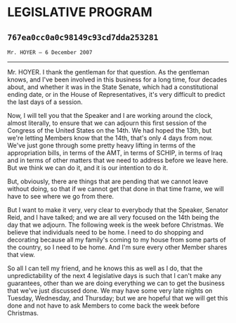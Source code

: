 # LEGISLATIVE PROGRAM
## `767ea0cc0a0c98149c93cd7dda253281`
`Mr. HOYER — 6 December 2007`

---


Mr. HOYER. I thank the gentleman for that question. As the gentleman 
knows, and I've been involved in this business for a long time, four 
decades about, and whether it was in the State Senate, which had a 
constitutional ending date, or in the House of Representatives, it's 
very difficult to predict the last days of a session.

Now, I will tell you that the Speaker and I are working around the 
clock, almost literally, to ensure that we can adjourn this first 
session of the Congress of the United States on the 14th. We had hoped 
the 13th, but we're letting Members know that the 14th, that's only 4 
days from now. We've just gone through some pretty heavy lifting in 
terms of the appropriation bills, in terms of the AMT, in terms of 
SCHIP, in terms of Iraq and in terms of other matters that we need to 
address before we leave here. But we think we can do it, and it is our 
intention to do it.

But, obviously, there are things that are pending that we cannot 
leave without doing, so that if we cannot get that done in that time 
frame, we will have to see where we go from there.

But I want to make it very, very clear to everybody that the Speaker, 
Senator Reid, and I have talked; and we are all very focused on the 
14th being the day that we adjourn. The following week is the week 
before Christmas. We believe that individuals need to be home. I need 
to do shopping and decorating because all my family's coming to my 
house from some parts of the country, so I need to be home. And I'm 
sure every other Member shares that view.

So all I can tell my friend, and he knows this as well as I do, that 
the unpredictability of the next 4 legislative days is such that I 
can't make any guarantees, other than we are doing everything we can to 
get the business that we've just discussed done. We may have some very 
late nights on Tuesday, Wednesday, and Thursday; but we are hopeful 
that we will get this done and not have to ask Members to come back the 
week before Christmas.